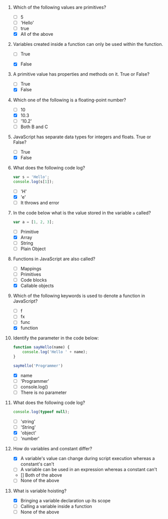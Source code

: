 1. Which of the following values are primitives?
   - [ ] 5
   - [ ] 'Hello'
   - [ ] true
   - [x] All of the above
  
2. Variables created inside a function can only be used within the function.

   - [ ] True
   - [x] False


3. A primitive value has properties and methods on it. True or False?
   - [ ] True
   - [x] False

4. Which one of the following is a floating-point number?
   - [ ] 10
   - [x] 10.3
   - [ ] '10.2'
   - [ ] Both B and C

5. JavaScript has separate data types for integers and floats. True or False?
   - [ ] True
   - [X] False

6. What does the following code log?
   ```js
   var s = 'Hello';
   console.log(s[1]);
   ```
   - [ ] 'H'
   - [x] 'e'
   - [ ] It throws and error

7. In the code below what is the value stored in the variable `a` called?
   ```js
   var a = [1, 2, 3];
   ```
   - [ ] Primitive
   - [x] Array
   - [ ] String
   - [ ] Plain Object

8. Functions in JavaScript are also called?
   - [ ] Mappings
   - [ ] Primitives
   - [ ] Code blocks
   - [x] Callable objects

9. Which of the following keywords is used to denote a function in JavaScript?
    - [ ] f
    - [ ] fx
    - [ ] func
    - [x] function

10. Identify the parameter in the code below:
    ```js
    function sayHello(name) {
        console.log('Hello ' + name);
    }
    
    sayHello('Programmer')
    ```
    - [x] name
    - [ ] 'Programmer'
    - [ ] console.log()
    - [ ] There is no parameter

11. What does the following code log?
    ```js
    console.log(typeof null);
    ```
    - [ ] 'string'
    - [ ] 'String'
    - [x] 'object'
    - [ ] 'number'

12. How do variables and constant differ?
    - [X] A variable's value can change during script execution whereas a constant's can't
    - [ ] A variable can be used in an expression whereas a constant can't
    - [] Both of the above
    - [ ] None of the above

13. What is variable hoisting?
    - [X] Bringing a variable declaration up its scope
    - [ ] Calling a variable inside a function
    - [ ] None of the above